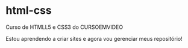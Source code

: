 # html-css
 Curso de HTMLL5 e CSS3 do CURSOEMVIDEO

 Estou aprendendo a criar sites e agora vou gerenciar meus repositório!
